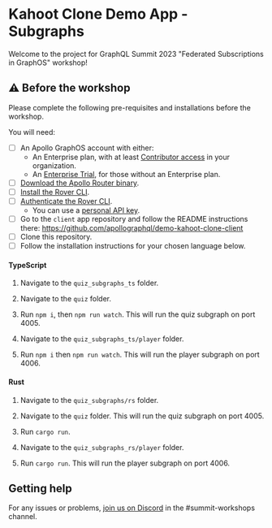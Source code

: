 # Kahoot Clone Demo App - Subgraphs

Welcome to the project for GraphQL Summit 2023 "Federated Subscriptions in GraphOS" workshop!

## ⚠️ Before the workshop

Please complete the following pre-requisites and installations before the workshop.

You will need:

- [ ] An Apollo GraphOS account with either:
  - An Enterprise plan, with at least [Contributor access](https://www.apollographql.com/docs/graphos/org/members/#organization-wide-member-roles) in your organization.
  - An [Enterprise Trial](https://studio.apollographql.com/signup?type=enterprise-trial), for those without an Enterprise plan.
- [ ] [Download the Apollo Router binary](https://www.apollographql.com/docs/router/quickstart#download-options).
- [ ] [Install the Rover CLI](https://www.apollographql.com/docs/rover/getting-started#installation-methods).
- [ ] [Authenticate the Rover CLI](https://www.apollographql.com/docs/rover/configuring#authenticating-with-graphos).
  - You can use a [personal API key](https://www.apollographql.com/docs/graphos/api-keys/#personal-api-keys).
- [ ] Go to the `client` app repository and follow the README instructions there: https://github.com/apollographql/demo-kahoot-clone-client
- [ ] Clone this repository.
- [ ] Follow the installation instructions for your chosen language below.

#### TypeScript

1. Navigate to the `quiz_subgraphs_ts` folder.

1. Navigate to the `quiz` folder.

1. Run `npm i`, then `npm run watch`. This will run the quiz subgraph on port 4005.

1. Navigate to the `quiz_subgraphs_ts/player` folder.

1. Run `npm i` then `npm run watch`. This will run the player subgraph on port 4006.

#### Rust

1. Navigate to the `quiz_subgraphs/rs` folder.

1. Navigate to the `quiz` folder. This will run the quiz subgraph on port 4005.

1. Run `cargo run`.

1. Navigate to the `quiz_subgraphs_rs/player` folder.

1. Run `cargo run`. This will run the player subgraph on port 4006.

## Getting help

For any issues or problems, [join us on Discord](https://discord.gg/graphos) in the #summit-workshops channel.
